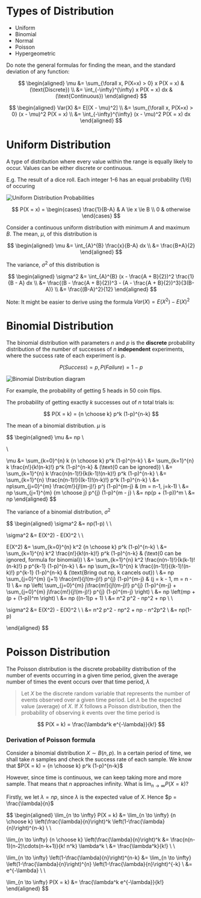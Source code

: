 # Types of Distribution

- Uniform
- Binomial
- Normal
- Poisson
- Hypergeometric

Do note the general formulas for finding the mean, and the standard deviation of any function:

$$
\begin{aligned}
\mu &= \sum_{\forall x, P(X=x) > 0} x P(X = x) & (\text{Discrete}) \\
&= \int_{-\infty}^{\infty} x P(X = x) dx & (\text{Continuous})
\end{aligned}
$$

$$
\begin{aligned}
Var(X) &= E[(X - \mu)^2] \\
&= \sum_{\forall x, P(X=x) > 0} (x - \mu)^2 P(X = x) \\
&= \int_{-\infty}^{\infty} (x - \mu)^2 P(X = x) dx
\end{aligned}
$$

# Uniform Distribution

A type of distribution where every value within the range is equally likely to occur. Values can be either discrete or continuous.

E.g. The result of a dice roll. Each integer 1-6 has an equal probability (1/6) of occuring

![Uniform Distribution Probabilities](https://en.wikipedia.org/wiki/Continuous_uniform_distribution#/media/File:Uniform_Distribution_PDF_SVG.svg)

$$
P(X = x) = \begin{cases}
\frac{1}{B-A} & A \le x \le B \\
0 & otherwise
\end{cases}
$$

Consider a continuous uniform distribution with minimum $A$ and maximum $B$. The mean, $\mu$, of this distribution is

$$
\begin{aligned}
\mu &= \int_{A}^{B} \frac{x}{B-A} dx \\
&= \frac{B+A}{2}
\end{aligned}
$$

The variance, $\sigma^2$ of this distribution is

$$
\begin{aligned}
\sigma^2 &= \int_{A}^{B} (x - \frac{A + B}{2})^2 \frac{1}{B - A} dx \\
&= \frac{(B - \frac{A + B}{2})^3 - (A - \frac{A + B}{2})^3}{3(B-A)} \\
&= \frac{(B-A)^2}{12}
\end{aligned}
$$

Note: It might be easier to derive using the formula $Var(X) = E(X^2) - E(X)^2$

# Binomial Distribution

The binomial distribution with parameters $n$ and $p$ is the **discrete** probability distribution of the number of successes of $n$ **independent** experiments, where the success rate of each experiment is $p$.

$$
P(Success) = p, P(Failure) = 1 - p
$$

![Binomial Distribution diagram](https://miro.medium.com/max/700/1*f_b70t4yL8HiGlkGc8F4pw.png)

For example, the probability of getting 5 heads in 50 coin flips.

The probability of getting exactly $k$ successes out of $n$ total trials is:

$$
P(X = k) = {n \choose k} p^k (1-p)^{n-k}
$$

The mean of a binomial distribution. $\mu$ is

$$
\begin{aligned}
\mu &= np \\

\\

\mu &= \sum_{k=0}^{n} k {n \choose k} p^k (1-p)^{n-k} \\
&= \sum_{k=1}^{n} k \frac{n!}{k!(n-k)!} p^k (1-p)^{n-k} & (\text{0 can be ignored}) \\
&= \sum_{k=1}^{n} k \frac{n(n-1)!}{k(k-1)!(n-k)!} p^k (1-p)^{n-k} \\
&= \sum_{k=1}^{n} \frac{n(n-1)!}{(k-1)!(n-k)!} p^k (1-p)^{n-k}  \\
&= np\sum_{j=0}^{m} \frac{m!}{j!(m-j)!} p^j (1-p)^{m-j} & (m = n-1, j=k-1) \\
&= np \sum_{j=1}^{m} {m \choose j} p^{j} (1-p)^{m - j} \\
&= np(p + (1-p))^m \\
&= np
\end{aligned}
$$

The variance of a binomial distribution, $\sigma^2$ 

$$
\begin{aligned}
\sigma^2 &= np(1-p) \\ \\

\sigma^2 &= E(X^2) - E(X)^2 \\ \\

E(X^2) &= \sum_{k=0}^{n} k^2 {n \choose k} p^k (1-p)^{n-k} \\
&= \sum_{k=1}^{n} k^2 \frac{n!}{k!(n-k)!} p^k (1-p)^{n-k} & (\text{0 can be ignored, formula for binomial}) \\
&= \sum_{k=1}^{n} k^2 \frac{n(n-1)!}{k(k-1)!(n-k)!} p p^{k-1} (1-p)^{n-k} \\
&= np \sum_{k=1}^{n} k \frac{(n-1)!}{(k-1)!(n-k)!} p^{k-1} (1-p)^{n-k} & (\text{Bring out np, k cancels out}) \\
&= np \sum_{j=0}^{m} (j+1) \frac{m!}{j!(m-j)!} p^{j} (1-p)^{m-j} & (j = k - 1, m = n - 1) \\
&= np \left( \sum_{j=0}^{m} j\frac{m!}{j!(m-j)!} p^{j} (1-p)^{m-j} + \sum_{j=0}^{m} j\frac{m!}{j!(m-j)!} p^{j} (1-p)^{m-j} \right) \\
&= np \left(mp + (p + (1-p))^m \right) \\
&= np ((n-1)p + 1) \\
&= n^2 p^2 - np^2 + np \\ \\

\sigma^2 &= E(X^2) - E(X)^2 \\ \\
&= n^2 p^2 - np^2 + np - n^2p^2 \\
&= np(1-p)

\end{aligned}
$$

# Poisson Distribution

The Poisson distribution is the discrete probability distribution of the number of events occurring in a given time period, given the average number of times the event occurs over that time period, $\lambda$

> Let $X$ be the discrete random variable that represents the number of events observed over a given time period. Let $\lambda$ be the expected value (average) of $X$. If $X$ follows a Poisson distribution, then the probability of observing $k$ events over the time period is

$$
P(X = k) = \frac{\lambda^k e^{-\lambda}}{k!}
$$

### Derivation of Poisson formula

Consider a binomial distribution $X \sim B(n, p)$. In a certain period of time, we shall take $n$ samples and check the success rate of each sample. We know that $P(X = k) = {n \choose k} p^k (1-p)^{n-k}$

However, since time is continuous, we can keep taking more and more sample. That means that $n$ approaches infinity. What is $\lim_{n \to \infty} P(X = k)$?

Firstly, we let $\lambda = np$, since $\lambda$ is the expected value of $X$. Hence $p = \frac{\lambda}{n}$

$$
\begin{aligned}
\lim_{n \to \infty} P(X = k) &= \lim_{n \to \infty} {n \choose k} \left(\frac{\lambda}{n}\right)^k \left(1-\frac{\lambda}{n}\right)^{n-k} \\ \\

\lim_{n \to \infty} {n \choose k} \left(\frac{\lambda}{n}\right)^k &= \frac{n(n-1)(n-2)\cdots(n-k+1)}{k! n^k} \lambda^k \\
&= \frac{\lambda^k}{k!} \\ \\

\lim_{n \to \infty} \left(1-\frac{\lambda}{n}\right)^{n-k} &= \lim_{n \to \infty} \left(1-\frac{\lambda}{n}\right)^{n} \left(1-\frac{\lambda}{n}\right)^{-k} \\
&= e^{-\lambda} \\ \\

\lim_{n \to \infty} P(X = k) &= \frac{\lambda^k e^{-\lambda}}{k!}
\end{aligned}
$$